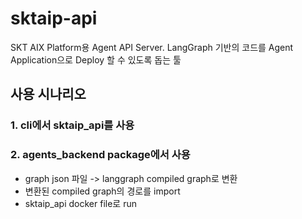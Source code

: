 # sktaip-api
SKT AIX Platform용 Agent API Server. LangGraph 기반의 코드를 Agent Application으로 Deploy 할 수 있도록 돕는 툴

## 사용 시나리오 
### 1. cli에서 sktaip_api를 사용


### 2. agents_backend package에서 사용
- graph json 파일 -> langgraph compiled graph로 변환
- 변환된 compiled graph의 경로를 import
- sktaip_api docker file로 run